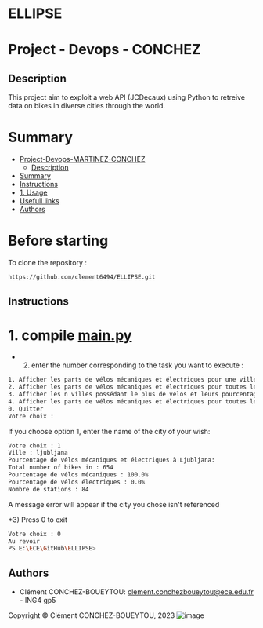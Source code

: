 # ELLIPSE
# Project - Devops - CONCHEZ


## Description

This project aim to exploit a web API (JCDecaux) using Python to retreive data on bikes in diverse cities through the world.

# Summary

- [Project-Devops-MARTINEZ-CONCHEZ](#project---devops---conchez)
  - [Description](#description)
- [Summary](#summary)
- [Instructions](#instructions)
- [1. Usage](#1use-the-application)
- [Usefull links](#usefull-links)
- [Authors](#authors)

# Before starting

To clone the repository :

```bash
https://github.com/clement6494/ELLIPSE.git
```

## Instructions

# 1.  compile [main.py](main.py)


* 2) enter the number corresponding to the task you want to execute :

```bash
1. Afficher les parts de vélos mécaniques et électriques pour une ville
2. Afficher les parts de vélos mécaniques et électriques pour toutes les villes
3. Afficher les n villes possédant le plus de velos et leurs pourcentages
4. Afficher les parts de vélos mécaniques et électriques pour toutes les villes dans un fichier
0. Quitter
Votre choix :
```


If you choose option 1, enter the name of the city of your wish:

```bash
Votre choix : 1
Ville : ljubljana
Pourcentage de vélos mécaniques et électriques à Ljubljana:
Total number of bikes in : 654
Pourcentage de vélos mécaniques : 100.0%
Pourcentage de vélos électriques : 0.0%
Nombre de stations : 84
```  

  A message error will appear if the city you chose isn't referenced

*3) Press 0 to exit

```bash
Votre choix : 0
Au revoir
PS E:\ECE\GitHub\ELLIPSE> 
```

## Authors


- Clément CONCHEZ-BOUEYTOU: <clement.conchezboueytou@ece.edu.fr> - ING4 gp5

Copyright © Clément CONCHEZ-BOUEYTOU, 2023
![image](images/LogoECE.PNG)

